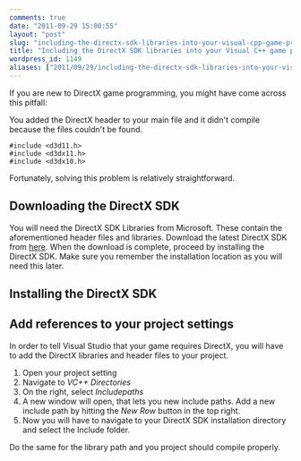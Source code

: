 ```yaml
---
comments: true
date: "2011-09-29 15:00:55"
layout: "post"
slug: "including-the-directx-sdk-libraries-into-your-visual-cpp-game-project"
title: "Including the DirectX SDK libraries into your Visual C++ game project"
wordpress_id: 1149
aliases: ["2011/09/29/including-the-directx-sdk-libraries-into-your-visual-cpp-game-project/"]
---
```


If you are new to DirectX game programming, you might have come across this pitfall:



You added the DirectX header to your main file and it didn't compile because the files couldn't be found.

    
    #include <d3d11.h>
    #include <d3dx11.h>
    #include <d3dx10.h>

Fortunately, solving this problem is relatively straightforward.

## Downloading the DirectX SDK


You will need the DirectX SDK Libraries from Microsoft. These contain the aforementioned header files and libraries. Download the latest DirectX SDK from [here](http://msdn.microsoft.com/en-us/directx/aa937788).
When the download is complete, proceed by installing the DirectX SDK. Make sure you remember the installation location as you will need this later.


## Installing the DirectX SDK


<!--![Installing DirectX](http://wpimages.phansch.de/2011/09/installation.png)-->


## Add references to your project settings


<!--![Adding the include path](http://wpimages.phansch.de/2011/09/include_path-300x212.png)-->

In order to tell Visual Studio that your game requires DirectX, you will have to add the DirectX libraries and header files to your project.
	
  1. Open your project setting
  2. Navigate to _VC++ Directories_
  3. On the right, select _Includepaths_
  4. A new window will open, that lets you new include paths. Add a new include path by hitting the _New Row_ button in the top right.
  5. Now you will have to navigate to your DirectX SDK installation directory and select the Include folder.

<!--![Include path](http://wpimages.phansch.de/2011/09/include_path2.png)-->
Do the same for the library path and you project should compile properly.
